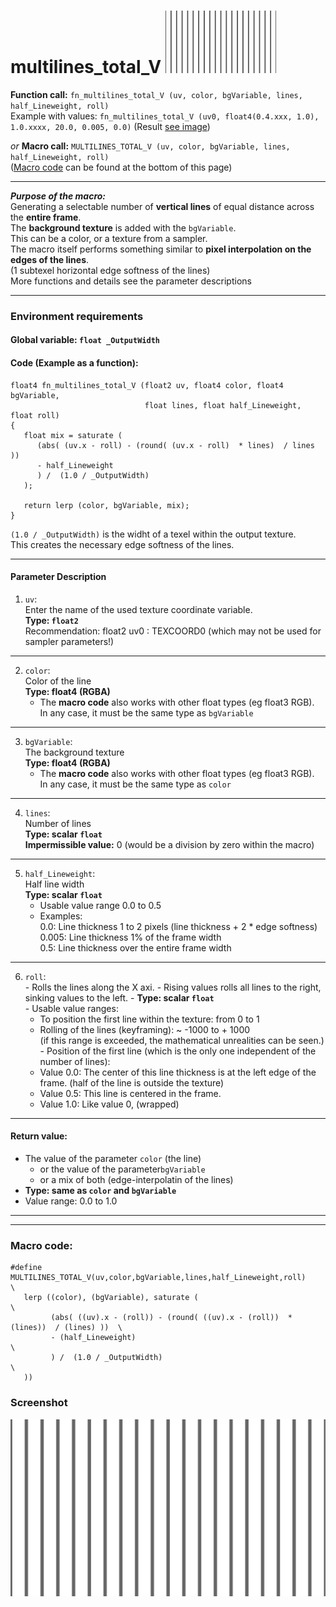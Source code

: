 # multilines_total_V  [![](images/multilines_total_V-thumbnail.png)](images/multilines_total_V.png)

**Function call:** `fn_multilines_total_V (uv, color, bgVariable, lines, half_Lineweight, roll)`  
Example with values: `fn_multilines_total_V (uv0, float4(0.4.xxx, 1.0), 1.0.xxxx, 20.0, 0.005, 0.0)`
(Result [see image](images/multilines_total_V.png))  

*or* **Macro call:** `MULTILINES_TOTAL_V (uv, color, bgVariable, lines, half_Lineweight, roll)`  
  ([Macro code](#macro-code) can be found at the bottom of this page)

---

***Purpose of the macro:***  
Generating a selectable number of **vertical lines** of equal distance across the **entire frame**.  
The **background texture** is added with the `bgVariable`.  
This can be a color, or a texture from a sampler.  
The macro itself performs something similar to **pixel interpolation on the edges of the lines**.  
(1 subtexel horizontal edge softness of the lines)  
More functions and details see the parameter descriptions  

---

### Environment requirements

#### Global variable:  `float _OutputWidth`

#### Code (Example as a function):
```` Code
float4 fn_multilines_total_V (float2 uv, float4 color, float4 bgVariable, 
                              float lines, float half_Lineweight, float roll)
{ 
   float mix = saturate (
      (abs( (uv.x - roll) - (round( (uv.x - roll)  * lines)  / lines ))
      - half_Lineweight
      ) /  (1.0 / _OutputWidth)
   );
  
   return lerp (color, bgVariable, mix);
}
````   
`(1.0 / _OutputWidth)` is the widht of a texel within the output texture.  
This creates the necessary edge softness of the lines.  

---

#### Parameter Description  
  
   1. `uv`:  
     Enter the name of the used texture coordinate variable.  
     **Type: `float2`**  
     Recommendation: float2 uv0 : TEXCOORD0   (which may not be used for sampler parameters!)


---
  
   2. `color`:  
     Color of the line  
     **Type: float4 (RGBA)**  
        - The **macro code** also works with other float types (eg float3 RGB).  
          In any case, it must be the same type as `bgVariable`  
  
---

   3. `bgVariable`:  
     The background texture  
     **Type: float4 (RGBA)**  
        - The **macro code** also works with other float types (eg float3 RGB).  
          In any case, it must be the same type as `color`  
       
---

   4. `lines`:  
     Number of lines  
     **Type: scalar `float`**  
     **Impermissible value:** 0 (would be a division by zero within the macro)

---

   5. `half_Lineweight`:  
     Half line width  
     **Type: scalar `float`**  
       - Usable value range 0.0 to 0.5  
       - Examples:  
         0.0:  Line thickness 1 to 2 pixels  (line thickness + 2 * edge softness)  
         0.005: Line thickness 1% of the frame width  
         0.5:  Line thickness over the entire frame width  
         
---
   
   6. `roll`:  
     - Rolls the lines along the X axi.
     - Rising values rolls all lines to the right, sinking values to the left.
     - **Type: scalar `float`**  
     - Usable value ranges:  
       - To position the first line within the texture: from 0 to 1  
       - Rolling of the lines (keyframing): ~ -1000 to + 1000  
         (if this range is exceeded, the mathematical unrealities can be seen.)  
     - Position of the first line (which is the only one independent of the number of lines): 
       - Value 0.0: The center of this line thickness is at the left edge of the frame. (half of the line is outside the texture)   
       - Value 0.5: This line is centered in the frame.  
       - Value 1.0: Like value 0, (wrapped)  




---

 #### Return value:
   - The value of the parameter `color` (the line)  
     - or the value of the parameter`bgVariable`  
     - or a mix of both (edge-interpolatin of the lines)  
   - **Type: same as `color` and `bgVariable`**    
   - Value range: 0.0 to 1.0  

 
---
---


### Macro code:

```` Code
#define MULTILINES_TOTAL_V(uv,color,bgVariable,lines,half_Lineweight,roll)              \
   lerp ((color), (bgVariable), saturate (                                              \
         (abs( ((uv).x - (roll)) - (round( ((uv).x - (roll))  * (lines))  / (lines) ))  \
         - (half_Lineweight)                                                            \
         ) /  (1.0 / _OutputWidth)                                                      \
   ))
````   

### Screenshot  
![](images/multilines_total_V.png)
